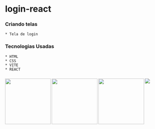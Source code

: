 # login-react
### Criando telas 
    * Tela de login

### Tecnologias Usadas
    * HTML
    * CSS
    * VITE
    * REACT

### 
<img src="https://www.alura.com.br/artigos/assets/html-css-js/imagem-1.png" align="left" width="150">
<img src="https://cdn-icons-png.flaticon.com/512/919/919826.png" align="left" width="150">
<img src="https://vitejs.dev/logo-with-shadow.png" align="left" width="150">
<img src="https://upload.wikimedia.org/wikipedia/commons/thumb/a/a7/React-icon.svg/1200px-React-icon.svg.png">
